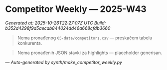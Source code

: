 # Competitor Weekly — 2025-W43

_Generated at: 2025-10-26T22:27:07Z UTC_
_Build: b352d4298f9d5aecab844024dd46a668cfdb3660_

> Nema pronađenog `05-data/competitors.csv` — preskačem tabelu konkurenta.

> Nema pronađenih JSON stavki za highlights — placeholder generisan.

—
_Auto-generated by synth/make_competitor_weekly.py_